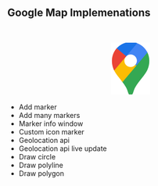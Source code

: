 
## Google Map Implemenations

<br>
<p align="center">
    <img src="public/map.svg">
</p>


- Add marker
- Add many markers
- Marker info window
- Custom icon marker
- Geolocation api
- Geolocation api live update
- Draw circle
- Draw polyline
- Draw polygon
